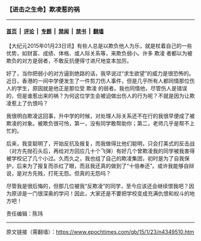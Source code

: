 ### 【进击之生命】欺凌惹的祸

---

#### [首页](../../../..?n4349510) &nbsp;|&nbsp; [评论](../../../../../epoch-comment?n4349510) &nbsp;|&nbsp; [专题](../../../../../epoch-special?n4349510) &nbsp;|&nbsp; [禁闻](../../../../../epoch-news?n4349510) &nbsp;|&nbsp; [禁书](../../../../../books?n4349510) &nbsp;|&nbsp; [翻墙](https://github.com/gfw-breaker/nogfw/blob/master/README.md?n4349510)


<div class="post_content" id="artbody" itemprop="articleBody">
 <!-- article content begin -->
 <p>
  【大纪元2015年01月23日讯】有些人总是以欺负他人为乐，就是杖着自己的一些优势，如财富、成绩、体格、或人际关系等，来欺负弱小。许多
  <ok href="https://www.epochtimes.com/gb/tag/%E6%AC%BA%E5%87%8C.html">
   欺凌
  </ok>
  者都以为被欺负的对方是弱者，不敢反抗便得寸进尺地变本加厉。
 </p>
 <p>
  好了，当你把弱小的对方逼到绝路的话，我早说过“求生欲望”的威力是很恐怖的。近日，香港的一间中学便发生了一件剪刀伤人事件，但是几乎所有人都同情那位伤人的学生，原因就是他正是那位受
  <ok href="https://www.epochtimes.com/gb/tag/%E6%AC%BA%E5%87%8C.html">
   欺凌
  </ok>
  的弱者。我也同情他，尽管伤人是错误的，但是谁惹出来的祸？为何这位学生会被迫做出伤人的行为呢？不就是因为让欺凌惹上了仇恨吗？
 </p>
 <p>
  我很明白欺凌这回事，升中学的时候，对处理人际关系还不在行的我很早便成了被欺凌的对象。被欺负很可怜，第一，没有同学敢帮助你；第二，老师几乎是帮不上忙的。
 </p>
 <p>
  后来，我变聪明了，开始反抗及报复，而我做得比他们聪明，只会打美式的反击战（对方先抛石头后，再给对方回应几十个飞弹）有好几个曾欺凌我的同学被我害得被学校记了几个小过。久而久之，我也组了自己的欺凌集团，初时是为了自我保护，后来为了报复而杀红了眼，而且我还真的做到了“十倍奉还”。或许我能够自辩说，是对方先贱，打死无怨。但真的无怨吗？
 </p>
 <p>
  尽管我是很后悔的，但那几位被我“反欺凌”的同学，至今应该还会继续恨我吧？因为原谅是一门很深奥的学问！因此，大家还是不要把学校变成充满仇恨和权斗的地方吧！
 </p>
 <p>
  责任编辑：陈玮
 </p>
 <!-- article content end -->
 <div id="below_article_ad">
 </div>
</div>


---

原文链接（需翻墙）：https://www.epochtimes.com/gb/15/1/23/n4349510.htm